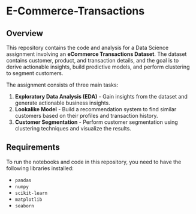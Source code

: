 # E-Commerce-Transactions

## Overview
This repository contains the code and analysis for a Data Science assignment involving an **eCommerce Transactions Dataset**. The dataset contains customer, product, and transaction details, and the goal is to derive actionable insights, build predictive models, and perform clustering to segment customers.

The assignment consists of three main tasks:
1. **Exploratory Data Analysis (EDA)** - Gain insights from the dataset and generate actionable business insights.
2. **Lookalike Model** - Build a recommendation system to find similar customers based on their profiles and transaction history.
3. **Customer Segmentation** - Perform customer segmentation using clustering techniques and visualize the results.

## Requirements
To run the notebooks and code in this repository, you need to have the following libraries installed:
- `pandas`
- `numpy`
- `scikit-learn`
- `matplotlib`
- `seaborn`
